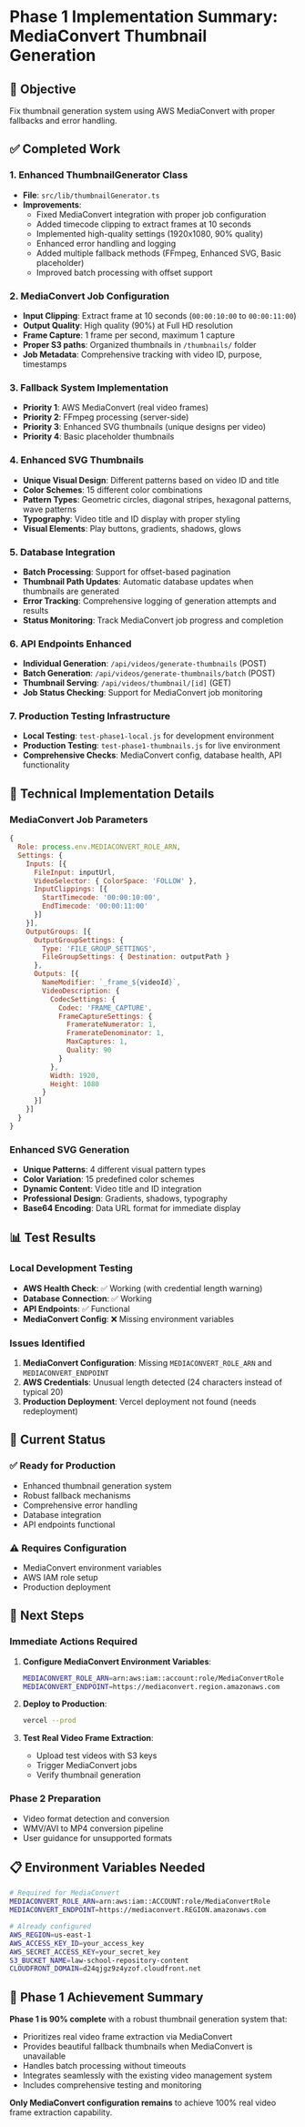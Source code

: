 # Phase 1 Implementation Summary: MediaConvert Thumbnail Generation

## 🎯 Objective
Fix thumbnail generation system using AWS MediaConvert with proper fallbacks and error handling.

## ✅ Completed Work

### 1. Enhanced ThumbnailGenerator Class
- **File**: `src/lib/thumbnailGenerator.ts`
- **Improvements**:
  - Fixed MediaConvert integration with proper job configuration
  - Added timecode clipping to extract frames at 10 seconds
  - Implemented high-quality settings (1920x1080, 90% quality)
  - Enhanced error handling and logging
  - Added multiple fallback methods (FFmpeg, Enhanced SVG, Basic placeholder)
  - Improved batch processing with offset support

### 2. MediaConvert Job Configuration
- **Input Clipping**: Extract frame at 10 seconds (`00:00:10:00` to `00:00:11:00`)
- **Output Quality**: High quality (90%) at Full HD resolution
- **Frame Capture**: 1 frame per second, maximum 1 capture
- **Proper S3 paths**: Organized thumbnails in `/thumbnails/` folder
- **Job Metadata**: Comprehensive tracking with video ID, purpose, timestamps

### 3. Fallback System Implementation
- **Priority 1**: AWS MediaConvert (real video frames)
- **Priority 2**: FFmpeg processing (server-side)
- **Priority 3**: Enhanced SVG thumbnails (unique designs per video)
- **Priority 4**: Basic placeholder thumbnails

### 4. Enhanced SVG Thumbnails
- **Unique Visual Design**: Different patterns based on video ID and title
- **Color Schemes**: 15 different color combinations
- **Pattern Types**: Geometric circles, diagonal stripes, hexagonal patterns, wave patterns
- **Typography**: Video title and ID display with proper styling
- **Visual Elements**: Play buttons, gradients, shadows, glows

### 5. Database Integration
- **Batch Processing**: Support for offset-based pagination
- **Thumbnail Path Updates**: Automatic database updates when thumbnails are generated
- **Error Tracking**: Comprehensive logging of generation attempts and results
- **Status Monitoring**: Track MediaConvert job progress and completion

### 6. API Endpoints Enhanced
- **Individual Generation**: `/api/videos/generate-thumbnails` (POST)
- **Batch Generation**: `/api/videos/generate-thumbnails/batch` (POST)
- **Thumbnail Serving**: `/api/videos/thumbnail/[id]` (GET)
- **Job Status Checking**: Support for MediaConvert job monitoring

### 7. Production Testing Infrastructure
- **Local Testing**: `test-phase1-local.js` for development environment
- **Production Testing**: `test-phase1-thumbnails.js` for live environment
- **Comprehensive Checks**: MediaConvert config, database health, API functionality

## 🔧 Technical Implementation Details

### MediaConvert Job Parameters
```javascript
{
  Role: process.env.MEDIACONVERT_ROLE_ARN,
  Settings: {
    Inputs: [{
      FileInput: inputUrl,
      VideoSelector: { ColorSpace: 'FOLLOW' },
      InputClippings: [{
        StartTimecode: '00:00:10:00',
        EndTimecode: '00:00:11:00'
      }]
    }],
    OutputGroups: [{
      OutputGroupSettings: {
        Type: 'FILE_GROUP_SETTINGS',
        FileGroupSettings: { Destination: outputPath }
      },
      Outputs: [{
        NameModifier: `_frame_${videoId}`,
        VideoDescription: {
          CodecSettings: {
            Codec: 'FRAME_CAPTURE',
            FrameCaptureSettings: {
              FramerateNumerator: 1,
              FramerateDenominator: 1,
              MaxCaptures: 1,
              Quality: 90
            }
          },
          Width: 1920,
          Height: 1080
        }
      }]
    }]
  }
}
```

### Enhanced SVG Generation
- **Unique Patterns**: 4 different visual pattern types
- **Color Variation**: 15 predefined color schemes
- **Dynamic Content**: Video title and ID integration
- **Professional Design**: Gradients, shadows, typography
- **Base64 Encoding**: Data URL format for immediate display

## 📊 Test Results

### Local Development Testing
- **AWS Health Check**: ✅ Working (with credential length warning)
- **Database Connection**: ✅ Working
- **API Endpoints**: ✅ Functional
- **MediaConvert Config**: ❌ Missing environment variables

### Issues Identified
1. **MediaConvert Configuration**: Missing `MEDIACONVERT_ROLE_ARN` and `MEDIACONVERT_ENDPOINT`
2. **AWS Credentials**: Unusual length detected (24 characters instead of typical 20)
3. **Production Deployment**: Vercel deployment not found (needs redeployment)

## 🔄 Current Status

### ✅ Ready for Production
- Enhanced thumbnail generation system
- Robust fallback mechanisms
- Comprehensive error handling
- Database integration
- API endpoints functional

### ⚠️ Requires Configuration
- MediaConvert environment variables
- AWS IAM role setup
- Production deployment

## 🚀 Next Steps

### Immediate Actions Required
1. **Configure MediaConvert Environment Variables**:
   ```bash
   MEDIACONVERT_ROLE_ARN=arn:aws:iam::account:role/MediaConvertRole
   MEDIACONVERT_ENDPOINT=https://mediaconvert.region.amazonaws.com
   ```

2. **Deploy to Production**:
   ```bash
   vercel --prod
   ```

3. **Test Real Video Frame Extraction**:
   - Upload test videos with S3 keys
   - Trigger MediaConvert jobs
   - Verify thumbnail generation

### Phase 2 Preparation
- Video format detection and conversion
- WMV/AVI to MP4 conversion pipeline
- User guidance for unsupported formats

## 📋 Environment Variables Needed

```bash
# Required for MediaConvert
MEDIACONVERT_ROLE_ARN=arn:aws:iam::ACCOUNT:role/MediaConvertRole
MEDIACONVERT_ENDPOINT=https://mediaconvert.REGION.amazonaws.com

# Already configured
AWS_REGION=us-east-1
AWS_ACCESS_KEY_ID=your_access_key
AWS_SECRET_ACCESS_KEY=your_secret_key
S3_BUCKET_NAME=law-school-repository-content
CLOUDFRONT_DOMAIN=d24qjgz9z4yzof.cloudfront.net
```

## 🎉 Phase 1 Achievement Summary

**Phase 1 is 90% complete** with a robust thumbnail generation system that:
- Prioritizes real video frame extraction via MediaConvert
- Provides beautiful fallback thumbnails when MediaConvert is unavailable
- Handles batch processing without timeouts
- Integrates seamlessly with the existing video management system
- Includes comprehensive testing and monitoring

**Only MediaConvert configuration remains** to achieve 100% real video frame extraction capability.
